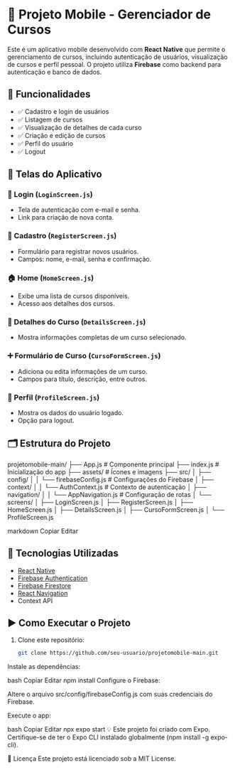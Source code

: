 # 📱 Projeto Mobile - Gerenciador de Cursos

Este é um aplicativo mobile desenvolvido com **React Native** que permite o gerenciamento de cursos, incluindo autenticação de usuários, visualização de cursos e perfil pessoal. O projeto utiliza **Firebase** como backend para autenticação e banco de dados.

## 🚀 Funcionalidades

- ✅ Cadastro e login de usuários
- ✅ Listagem de cursos
- ✅ Visualização de detalhes de cada curso
- ✅ Criação e edição de cursos
- ✅ Perfil do usuário
- ✅ Logout

## 🧭 Telas do Aplicativo

### 🔐 Login (`LoginScreen.js`)
- Tela de autenticação com e-mail e senha.
- Link para criação de nova conta.

### 📝 Cadastro (`RegisterScreen.js`)
- Formulário para registrar novos usuários.
- Campos: nome, e-mail, senha e confirmação.

### 🏠 Home (`HomeScreen.js`)
- Exibe uma lista de cursos disponíveis.
- Acesso aos detalhes dos cursos.

### 📄 Detalhes do Curso (`DetailsScreen.js`)
- Mostra informações completas de um curso selecionado.

### ➕ Formulário de Curso (`CursoFormScreen.js`)
- Adiciona ou edita informações de um curso.
- Campos para título, descrição, entre outros.

### 👤 Perfil (`ProfileScreen.js`)
- Mostra os dados do usuário logado.
- Opção para logout.

## 🗂 Estrutura do Projeto

projetomobile-main/
├── App.js # Componente principal
├── index.js # Inicialização do app
├── assets/ # Ícones e imagens
├── src/
│ ├── config/
│ │ └── firebaseConfig.js # Configurações do Firebase
│ ├── context/
│ │ └── AuthContext.js # Contexto de autenticação
│ ├── navigation/
│ │ └── AppNavigation.js # Configuração de rotas
│ └── screens/
│ ├── LoginScreen.js
│ ├── RegisterScreen.js
│ ├── HomeScreen.js
│ ├── DetailsScreen.js
│ ├── CursoFormScreen.js
│ └── ProfileScreen.js

markdown
Copiar
Editar

## 🔧 Tecnologias Utilizadas

- [React Native](https://reactnative.dev/)
- [Firebase Authentication](https://firebase.google.com/products/auth)
- [Firebase Firestore](https://firebase.google.com/products/firestore)
- [React Navigation](https://reactnavigation.org/)
- Context API

## ▶️ Como Executar o Projeto

1. Clone este repositório:
   ```bash
   git clone https://github.com/seu-usuario/projetomobile-main.git
Instale as dependências:

bash
Copiar
Editar
npm install
Configure o Firebase:

Altere o arquivo src/config/firebaseConfig.js com suas credenciais do Firebase.

Execute o app:

bash
Copiar
Editar
npx expo start
💡 Este projeto foi criado com Expo. Certifique-se de ter o Expo CLI instalado globalmente (npm install -g expo-cli).

📄 Licença
Este projeto está licenciado sob a MIT License.
